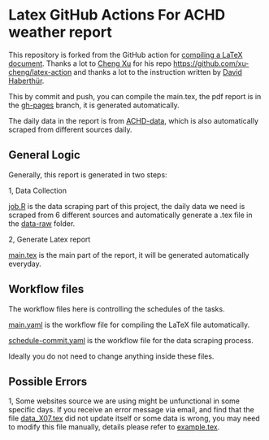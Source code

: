 # Latex GitHub Actions For ACHD weather report

This repository is forked from the GitHub action for [compiling a LaTeX document](https://github.com/xu-cheng/latex-action).
Thanks a lot to [Cheng Xu](https://github.com/xu-cheng) for his repo https://github.com/xu-cheng/latex-action and thanks a lot to the instruction written by [David Haberthür](https://github.com/habi).

This by commit and push, you can compile the main.tex, the pdf report is in the [gh-pages](https://github.com/Yuchengyw6/latex-test/tree/gh-pages) branch, it is generated automatically. 

The daily data in the report is from [ACHD-data](https://github.com/Yuchengyw6/latex-test/tree/master/data-raw), which is also automatically scraped from different sources daily.

## General Logic

Generally, this report is generated in two steps:

1, Data Collection

[job.R](https://github.com/Yuchengyw6/latex-test/blob/master/R/job.R) is the data scraping part of this project, the daily data we need is scraped from 6 different sources and automatically generate a .tex file in the [data-raw](https://github.com/Yuchengyw6/latex-test/tree/master/data-raw) folder.

2, Generate Latex report

[main.tex](https://github.com/Yuchengyw6/latex-test/blob/master/main.tex) is the main part of the report, it will be generated automatically everyday. 

## Workflow files

The workflow files here is controlling the schedules of the tasks. 

[main.yaml](https://github.com/Yuchengyw6/latex-test/blob/master/.github/workflows/main.yaml) is the workflow file for compiling the LaTeX file automatically.

[schedule-commit.yaml](https://github.com/Yuchengyw6/latex-test/blob/master/.github/workflows/schedule-commit.yaml) is the workflow file for the data scraping process.

Ideally you do not need to change anything inside these files.


## Possible Errors

1, Some websites source we are using might be unfunctional in some specific days. If you receive an error message via email, and find that the file [data_X07.tex](https://github.com/Yuchengyw6/latex-test/blob/master/data-raw/data_X07.tex) did not update itself or some data is wrong, you may need to modify this file manually, details please refer to [example.tex](https://github.com/Yuchengyw6/latex-test/blob/master/data-raw/example.tex).
